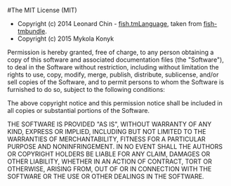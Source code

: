 #The MIT License (MIT)

* Copyright (c) 2014 Leonard Chin - [fish.tmLanguage](https://github.com/l15n/fish-tmbundle/blob/master/Syntaxes/fish.tmLanguage), taken from [fish-tmbundle](https://github.com/l15n/fish-tmbundle).
* Copyright (c) 2015 Mykola Konyk

Permission is hereby granted, free of charge, to any person obtaining a copy
of this software and associated documentation files (the "Software"), to deal
in the Software without restriction, including without limitation the rights
to use, copy, modify, merge, publish, distribute, sublicense, and/or sell
copies of the Software, and to permit persons to whom the Software is
furnished to do so, subject to the following conditions:

The above copyright notice and this permission notice shall be included in all
copies or substantial portions of the Software.

THE SOFTWARE IS PROVIDED "AS IS", WITHOUT WARRANTY OF ANY KIND, EXPRESS OR
IMPLIED, INCLUDING BUT NOT LIMITED TO THE WARRANTIES OF MERCHANTABILITY,
FITNESS FOR A PARTICULAR PURPOSE AND NONINFRINGEMENT. IN NO EVENT SHALL THE
AUTHORS OR COPYRIGHT HOLDERS BE LIABLE FOR ANY CLAIM, DAMAGES OR OTHER
LIABILITY, WHETHER IN AN ACTION OF CONTRACT, TORT OR OTHERWISE, ARISING FROM,
OUT OF OR IN CONNECTION WITH THE SOFTWARE OR THE USE OR OTHER DEALINGS IN THE
SOFTWARE.